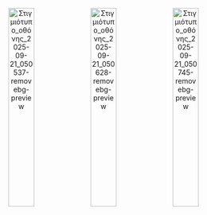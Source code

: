 <p align="center">
<img src="https://github.com/user-attachments/assets/22634301-cd3b-434a-8151-59bc14eee7d6" alt="Στιγμιότυπο_οθόνης_2025-09-21_050537-removebg-preview" width="32%"/>
<img src="https://github.com/user-attachments/assets/a338d338-152f-45b6-9392-bc1c539d5217" alt="Στιγμιότυπο_οθόνης_2025-09-21_050628-removebg-preview" width="32%"/>
<img src="https://github.com/user-attachments/assets/ec1bdcf3-c77b-4f01-bf90-d0330b17eaa6" alt="Στιγμιότυπο_οθόνης_2025-09-21_050745-removebg-preview" width="32%"/>
</p>
